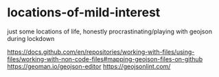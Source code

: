 # locations-of-mild-interest
just some locations of life, honestly procrastinating/playing with geojson during lockdown

https://docs.github.com/en/repositories/working-with-files/using-files/working-with-non-code-files#mapping-geojson-files-on-github
https://geoman.io/geojson-editor
https://geojsonlint.com/
